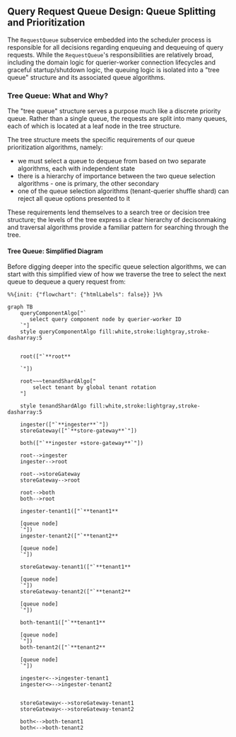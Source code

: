 ## Query Request Queue Design: Queue Splitting and Prioritization

The `RequestQueue` subservice embedded into the scheduler process is responsible for
all decisions regarding enqueuing and dequeuing of query requests.
While the `RequestQueue`'s responsibilities are relatively broad, including the domain logic for
querier-worker connection lifecycles and graceful startup/shutdown logic,
the queuing logic is isolated into a "tree queue" structure and its associated queue algorithms.


### Tree Queue: What and Why?

The "tree queue" structure serves a purpose much like a discrete priority queue.
Rather than a single queue, the requests are split into many queues,
each of which is located at a leaf node in the tree structure.


The tree structure meets the specific requirements of our queue prioritization algorithms, namely:

* we must select a queue to dequeue from based on two separate algorithms, each with independent state
* there is a hierarchy of importance between the two queue selection algorithms - one is primary, the other secondary
* one of the queue selection algorithms (tenant-querier shuffle shard) can reject all queue options presented to it

These requirements lend themselves to a search tree or decision tree structure;
the levels of the tree express a clear hierarchy of decisonmaking
and traversal algorithms provide a familiar pattern for searching through the tree.

#### Tree Queue: Simplified Diagram

Before digging deeper into the specific queue selection algorithms,
we can start with this simplified view of how we traverse the tree
to select the next queue to dequeue a query request from:

```mermaid
%%{init: {"flowchart": {"htmlLabels": false}} }%%

graph TB
    queryComponentAlgo["`
       select query component node by querier-worker ID
    `"]
    style queryComponentAlgo fill:white,stroke:lightgray,stroke-dasharray:5


    root(["`**root**

    `"])

    root~~~tenandShardAlgo["
        select tenant by global tenant rotation
    "]

    style tenandShardAlgo fill:white,stroke:lightgray,stroke-dasharray:5

    ingester(["`**ingester**`"])
    storeGateway(["`**store-gateway**`"])

    both(["`**ingester +store-gateway**`"])

    root-->ingester
    ingester-->root

    root-->storeGateway
    storeGateway-->root

    root-->both
    both-->root

    ingester-tenant1(["`**tenant1**

    [queue node]
    `"])
    ingester-tenant2(["`**tenant2**

    [queue node]
    `"])

    storeGateway-tenant1(["`**tenant1**

    [queue node]
    `"])
    storeGateway-tenant2(["`**tenant2**

    [queue node]
    `"])

    both-tenant1(["`**tenant1**

    [queue node]
    `"])
    both-tenant2(["`**tenant2**

    [queue node]
    `"])

    ingester<-->ingester-tenant1
    ingester<>-->ingester-tenant2


    storeGateway<-->storeGateway-tenant1
    storeGateway<-->storeGateway-tenant2

    both<-->both-tenant1
    both<-->both-tenant2


```


